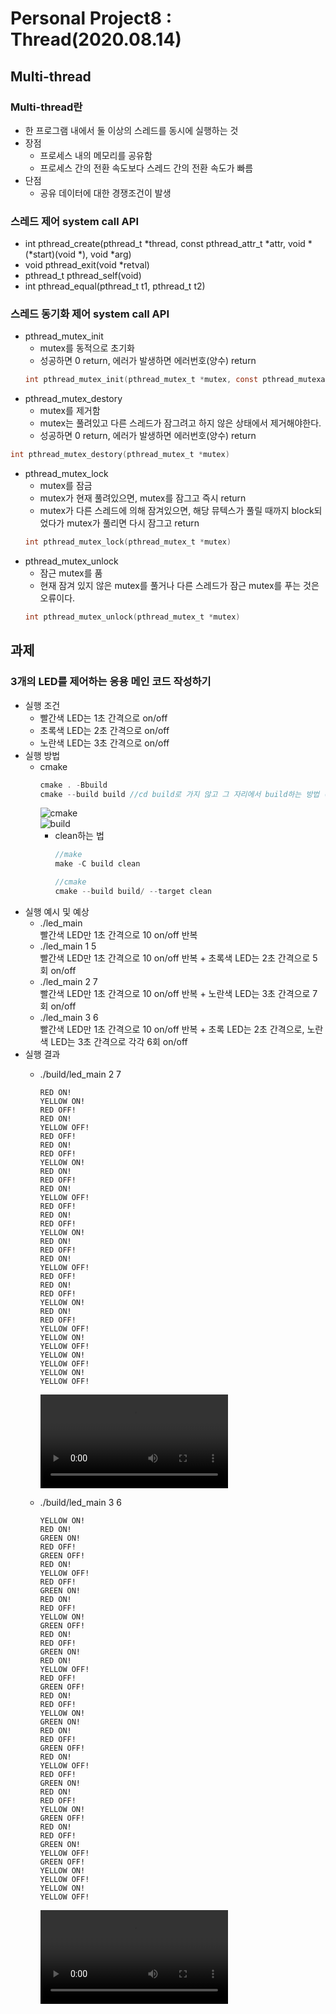 # Personal Project8 : Thread(2020.08.14)

## Multi-thread

### Multi-thread란
* 한 프로그램 내에서 둘 이상의 스레드를 동시에 실행하는 것
* 장점
  * 프로세스 내의 메모리를 공유함
  * 프로세스 간의 전환 속도보다 스레드 간의 전환 속도가 빠름
* 단점
  * 공유 데이터에 대한 경쟁조건이 발생

### 스레드 제어 system call API
* int pthread_create(pthread_t *thread, const pthread_attr_t *attr, void *(*start)(void *), void *arg)
* void pthread_exit(void *retval)
* pthread_t pthread_self(void)
* int pthread_equal(pthread_t t1, pthread_t t2)

### 스레드 동기화 제어 system call API
* pthread_mutex_init
  * mutex를 동적으로 초기화
  * 성공하면 0 return, 에러가 발생하면 에러번호(양수) return
  ```C
  int pthread_mutex_init(pthread_mutex_t *mutex, const pthread_mutexattr_t *attr)
  ```
* pthread_mutex_destory
  * mutex를 제거함
  * mutex는 풀려있고 다른 스레드가 잠그려고 하지 않은 상태에서 제거해야한다.
  * 성공하면 0 return, 에러가 발생하면 에러번호(양수) return
 ```C
 int pthread_mutex_destory(pthread_mutex_t *mutex)
 ```
* pthread_mutex_lock
  * mutex를 잠금
  * mutex가 현재 풀려있으면, mutex를 잠그고 즉시 return
  * mutex가 다른 스레드에 의해 잠겨있으면, 해당 뮤텍스가 풀릴 때까지 block되었다가 mutex가 풀리면 다시 잠그고 return
  ```C
  int pthread_mutex_lock(pthread_mutex_t *mutex)
  ```
* pthread_mutex_unlock
  * 잠근 mutex를 품
  * 현재 잠겨 있지 않은 mutex를 풀거나 다른 스레드가 잠근 mutex를 푸는 것은 오류이다.
  ```C
  int pthread_mutex_unlock(pthread_mutex_t *mutex)
  ```


## 과제

### 3개의 LED를 제어하는 응용 메인 코드 작성하기
* 실행 조건
  * 빨간색 LED는 1초 간격으로 on/off
  * 초록색 LED는 2초 간격으로 on/off
  * 노란색 LED는 3초 간격으로 on/off
* 실행 방법
  * cmake
    ```C
    cmake . -Bbuild
    cmake --build build //cd build로 가지 않고 그 자리에서 build하는 방법 (= make -C build)
    ```
    ![cmake](/uploads/0e996304c81c8e24d440e56cbabfb4a9/cmake.PNG)  
    ![build](/uploads/8e2b6ae8b543e31856e585cd655f5d26/build.PNG)
    * clean하는 법
        ```C
        //make
        make -C build clean

        //cmake
        cmake --build build/ --target clean
        ```
* 실행 예시 및 예상
  * ./led_main  
    빨간색 LED만 1초 간격으로 10 on/off 반복
  * ./led_main 1 5  
    빨간색 LED만 1초 간격으로 10 on/off 반복 + 초록색 LED는 2초 간격으로 5회 on/off
  * ./led_main 2 7  
    빨간색 LED만 1초 간격으로 10 on/off 반복 + 노란색 LED는 3초 간격으로 7회 on/off
  * ./led_main 3 6  
    빨간색 LED만 1초 간격으로 10 on/off 반복 + 초록 LED는 2초 간격으로, 노란색 LED는 3초 간격으로 각각 6회 on/off
* 실행 결과
  * ./build/led_main 2 7
    ```text
    RED ON!
    YELLOW ON!
    RED OFF!
    RED ON!
    YELLOW OFF!
    RED OFF!
    RED ON!
    RED OFF!
    YELLOW ON!
    RED ON!
    RED OFF!
    RED ON!
    YELLOW OFF!
    RED OFF!
    RED ON!
    RED OFF!
    YELLOW ON!
    RED ON!
    RED OFF!
    RED ON!
    YELLOW OFF!
    RED OFF!
    RED ON!
    RED OFF!
    YELLOW ON!
    RED ON!
    RED OFF!
    YELLOW OFF!
    YELLOW ON!
    YELLOW OFF!
    YELLOW ON!
    YELLOW OFF!
    YELLOW ON!
    YELLOW OFF!
    ```  
    ![led_main_2_7](/uploads/5371bf3edccf76290717e89e8e522fa5/led_main_2_7.mp4)
    
  * ./build/led_main 3 6
    ```text
    YELLOW ON!
    RED ON!
    GREEN ON!
    RED OFF!
    GREEN OFF!
    RED ON!
    YELLOW OFF!
    RED OFF!
    GREEN ON!
    RED ON!
    RED OFF!
    YELLOW ON!
    GREEN OFF!
    RED ON!
    RED OFF!
    GREEN ON!
    RED ON!
    YELLOW OFF!
    RED OFF!
    GREEN OFF!
    RED ON!
    RED OFF!
    YELLOW ON!
    GREEN ON!
    RED ON!
    RED OFF!
    GREEN OFF!
    RED ON!
    YELLOW OFF!
    RED OFF!
    GREEN ON!
    RED ON!
    RED OFF!
    YELLOW ON!
    GREEN OFF!
    RED ON!
    RED OFF!
    GREEN ON!
    YELLOW OFF!
    GREEN OFF!
    YELLOW ON!
    YELLOW OFF!
    YELLOW ON!
    YELLOW OFF!
    ```  
    ![led_main_3_6](/uploads/d25a8046fa31e4ead1cf9c4b0090221c/led_main_3_6.mp4)